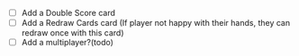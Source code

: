 - [ ] Add a Double Score card
- [ ] Add a Redraw Cards card (If player not happy with their hands, they can redraw once with this card)
- [ ] Add a multiplayer?(todo)
